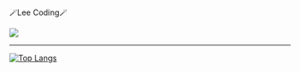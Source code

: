 🪄Lee Coding🪄
<div>
<a href='https://www.instagram.com/easy__hun_/'><img src="https://img.shields.io/badge/Instagram-FA58D0?style=flat-square&logo=instagram&logoColor=white"/></a>
</div>

---
[![Top Langs](https://github-readme-stats.vercel.app/api/top-langs/?username=sawoo0999)](https://github.com/sawoo0999/github-readme-stats)


